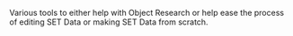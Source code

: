 Various tools to either help with Object Research or help ease the process of editing SET Data or making SET Data from scratch.
